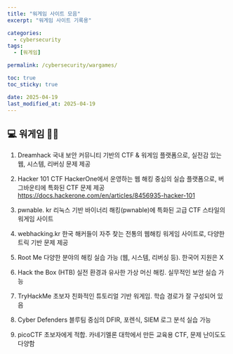 ```yaml
---
title: "워게임 사이트 모음"
excerpt: "워게임 사이트 기록용"

categories:
  - cybersecurity
tags:
  - [워게임]

permalink: /cybersecurity/wargames/

toc: true
toc_sticky: true

date: 2025-04-19
last_modified_at: 2025-04-19
---
```


## 💻 워게임 🏴‍☠️

1. Dreamhack
국내 보안 커뮤니티 기반의 CTF & 워게임 플랫폼으로, 실전감 있는 웹, 시스템, 리버싱 문제 제공

2. Hacker 101 CTF
HackerOne에서 운영하는 웹 해킹 중심의 실습 플랫폼으로, 버그바운티에 특화된 CTF 문제 제공
https://docs.hackerone.com/en/articles/8456935-hacker-101

3. pwnable. kr
리눅스 기반 바이너리 해킹(pwnable)에 특화된 고급 CTF 스타일의 워게임 사이트

4. webhacking.kr
	한국 해커들이 자주 찾는 전통의 웹해킹 워게임 사이트로, 다양한 트릭 기반 문제 제공

5. Root Me
	다양한 분야의 해킹 실습 가능 (웹, 시스템, 리버싱 등). 한국어 지원은 X

6. Hack the Box (HTB)
실전 환경과 유사한 가상 머신 해킹. 실무적인 보안 실습 가능

7. TryHackMe
	초보자 친화적인 튜토리얼 기반 워게임. 학습 경로가 잘 구성되어 있음

8. Cyber Defenders
	블루팀 중심의 DFIR, 포렌식, SIEM 로그 분석 실습 가능

9. picoCTF
	초보자에게 적합. 카네기멜론 대학에서 만든 교육용 CTF, 문제 난이도도 다양함
